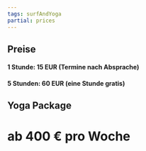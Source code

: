 ```yaml
---
tags: surfAndYoga
partial: prices
---
```


## Preise

#### 1 Stunde: 15 EUR (Termine nach Absprache)

#### 5 Stunden: 60 EUR (eine Stunde gratis)

## Yoga Package

# ab 400 € pro Woche
